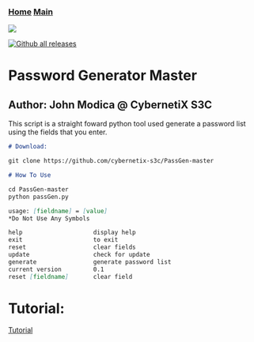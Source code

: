 ### [Home](https://CybernetiX-S3C.github.io)   [Main](https://CybernetiX-S3C.github.io/main)

![](http://funkyimg.com/i/2Lv4s.gif)

[![Github all releases](https://img.shields.io/github/downloads/Naereen/StrapDown.js/total.svg)](https://GitHub.com/CybernetiX-S3C/PassGen-Master/)

# Password Generator Master
## Author: John Modica @ CybernetiX S3C

This script is a straight foward python tool used generate a password list using the fields that you enter.

```markdown
# Download:

git clone https://github.com/cybernetix-s3c/PassGen-master

# How To Use

cd PassGen-master
python passGen.py

usage: [fieldname] = [value]
*Do Not Use Any Symbols

help                    display help
exit                    to exit
reset                   clear fields
update                  check for update
generate                generate password list
current version         0.1
reset [fieldname]       clear field

```

# Tutorial:
[Tutorial](https://www.youtube.com/watch?v=WYyVGpXQc8g)
